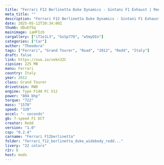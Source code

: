 ```yaml
---
title: "Ferrari F12 Berlinetta Duke Dynamics - Gintani F1 Exhaust | Redd Spec"
meta_title: ""
description: "Ferrari F12 Berlinetta Duke Dynamics - Gintani F1 Exhaust | Redd Spec 2012 by Redd for Assetto Corsa"
date: 2025-05-12T20:34:00Z
thumb: dDuEY5q
mainimage: iaHFIzb
cargallery: ["iT1e1L3", "GsSp77O", "w5myDIn"]
categories: ["Car"]
author: "Theodora"
tags: ["Ferrari", "Grand Tourer", "Road", "2012", "Redd", "Italy"]
draft: false
link: https://ouo.io/vekn3ZC
zipsize: 225 MB
manu: Ferrari
country: Italy
year: 2012
class: Grand Tourer
drivetrain: RWD
engine: Type F140 FC V12
power: "804 bhp"
torque: "722"
mass: "1570"
speed: "320"
accel: "- seconds"
gb: 7-speed F1 DCT
creator: Redd
version: "1.0"
csp: "0.2.4"
carname: "Ferrari F12berlinetta"
folder: "ferrari_f12_berlinetta_duke_widebody_redd..."
livery: "22 colors"
r2r: 0
host: mods
---
```

